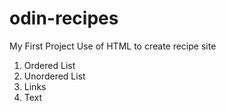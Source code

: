 # odin-recipes

My First Project
Use of HTML to create recipe site

1. Ordered List
2. Unordered List
3. Links
4. Text
